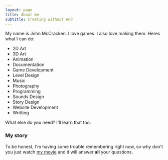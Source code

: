```yaml
---
layout: page
title: About me
subtitle: Creating without end
---
```


My name is John McCracken. I love games. I also love making them. Heres what I can do:

- 2D Art
- 3D Art
- Animation
- Documentation
- Game Development
- Level Design
- Music
- Photography
- Programming
- Sounds Design
- Story Design
- Website Development
- Writting

What else do you need? I'll learn that too.

### My story

To be honest, I'm having some trouble remembering right now, so why don't you just watch [my movie](https://en.wikipedia.org/wiki/The_Princess_Bride_%28film%29) and it will answer **all** your questions.
